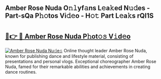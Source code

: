 ## Amber Rose Nuda O𝚗𝚕yf𝚊ns L𝚎a𝚔ed N𝚞𝚍es - Part-sQa P𝚑𝚘tos Vi𝚍𝚎o - H𝚘𝚝 Part L𝚎a𝚔s rQI1S

# <h2><a href="http://kf6ga9.oniu.top/?m=Amber+Rose+Nuda">🔗👉 🔴 Amber Rose Nuda P𝚑ot𝚘𝚜 V𝚒d𝚎o</a></h2>

[![Amber Rose Nuda Nu𝚍e𝚜](https://i.imgur.com/0qMVB7G.gif)](http://kf6ga9.oniu.top/?m=Amber+Rose+Nuda)
Online thought leader Amber Rose Nuda, known for publishing dance and lifestyle material, consisting of presentations and personal vlogs. Exceptional choreographer Amber Rose Nuda, famed for their remarkable abilities and achievements in creating dance routines.  

